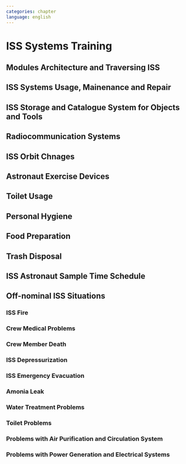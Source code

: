 ```yaml
---
categories: chapter
language: english
---
```


# ISS Systems Training

## Modules Architecture and Traversing ISS

## ISS Systems Usage, Mainenance and Repair

## ISS Storage and Catalogue System for Objects and Tools

## Radiocommunication Systems

## ISS Orbit Chnages

## Astronaut Exercise Devices

## Toilet Usage

## Personal Hygiene

## Food Preparation

## Trash Disposal

## ISS Astronaut Sample Time Schedule

## Off-nominal ISS Situations

### ISS Fire

### Crew Medical Problems

### Crew Member Death

### ISS Depressurization

### ISS Emergency Evacuation

### Amonia Leak

### Water Treatment Problems

### Toilet Problems

### Problems with Air Purification and Circulation System

### Problems with Power Generation and Electrical Systems
